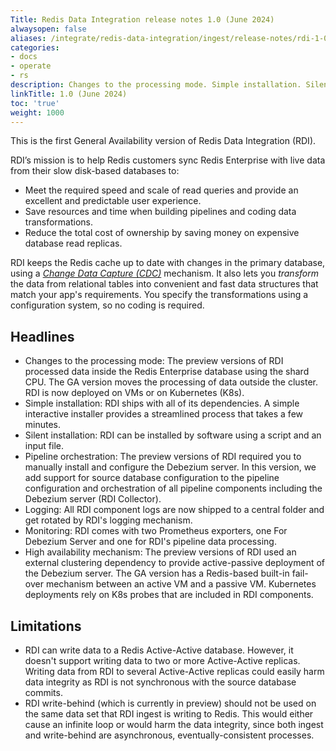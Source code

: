 ```yaml
---
Title: Redis Data Integration release notes 1.0 (June 2024)
alwaysopen: false
aliases: /integrate/redis-data-integration/ingest/release-notes/rdi-1-0/
categories:
- docs
- operate
- rs
description: Changes to the processing mode. Simple installation. Silent installation. Pipeline orchestration. Logging. Monitoring. High availability mechanism.
linkTitle: 1.0 (June 2024)
toc: 'true'
weight: 1000
---
```


This is the first General Availability version of Redis Data Integration (RDI).

RDI’s mission is to help Redis customers sync Redis Enterprise with live data from their slow disk-based databases to:

- Meet the required speed and scale of read queries and provide an excellent and predictable user experience.
- Save resources and time when building pipelines and coding data transformations.
- Reduce the total cost of ownership by saving money on expensive database read replicas.

RDI keeps the Redis cache up to date with changes in the primary database, using a
[_Change Data Capture (CDC)_](https://en.wikipedia.org/wiki/Change_data_capture) mechanism.
It also lets you _transform_ the data from relational tables into convenient
and fast data structures that match your app's requirements. You specify the
transformations using a configuration system, so no coding is required.

## Headlines

- Changes to the processing mode: The preview versions of RDI processed data inside the Redis Enterprise database using the shard CPU. The GA version moves the processing of data outside the cluster. RDI is now deployed on VMs or on Kubernetes (K8s).
- Simple installation: RDI ships with all of its dependencies. A simple interactive installer provides a streamlined process that takes a few minutes.
- Silent installation: RDI can be installed by software using a script and an input file.
- Pipeline orchestration: The preview versions of RDI required you to manually install and configure the Debezium server. In this version, we add support for source database configuration to the pipeline configuration and orchestration of all pipeline components including the Debezium server (RDI Collector).
- Logging: All RDI component logs are now shipped to a central folder and get rotated by RDI's logging mechanism.
- Monitoring: RDI comes with two Prometheus exporters, one For Debezium Server and one for RDI's pipeline data processing.
- High availability mechanism: The preview versions of RDI used an external clustering dependency to provide active-passive deployment of the Debezium server. The GA version has a Redis-based built-in fail-over mechanism between an active VM and a passive VM. Kubernetes deployments rely on K8s probes that are included in RDI components.

## Limitations

- RDI can write data to a Redis Active-Active database. However, it doesn't support writing data to two or more Active-Active replicas. Writing data from RDI to several Active-Active replicas could easily harm data integrity as RDI is not synchronous with the source database commits.
- RDI write-behind (which is currently in preview) should not be used on the same data set that RDI ingest is writing to Redis. This would either cause an infinite loop or would harm the data integrity, since both ingest and write-behind are asynchronous, eventually-consistent processes.